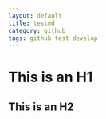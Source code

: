 ```yaml
---
layout: default
title: testmd
category: github
tags: github test develop
---
```

This is an H1
=============

This is an H2
-------------
